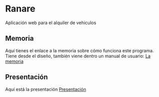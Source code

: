 # Ranare
Aplicación web para el alquiler de vehiculos

## Memoria
Aquí tienes el enlace a la memoria sobre cómo funciona este programa. Tiene desde el diseño, también viene dentro un manual de usuario: [La memoria](https://docs.google.com/document/d/1I8rbTUmTRgoq9Yb1XuzH5R812gyzaxtdh6coBAhTTcw/edit?usp=sharing)

## Presentación
Aquí está la presentación [Presentación](https://www.canva.com/design/DAGbjgoo1rc/9eudWP9foC1aYw9ay-fK1w/edit?utm_content=DAGbjgoo1rc&utm_campaign=designshare&utm_medium=link2&utm_source=sharebutton)
